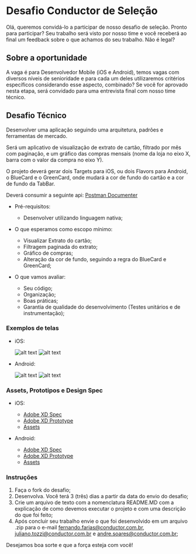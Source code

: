 # Desafio Conductor de Seleção

Olá, queremos convidá-lo a participar de nosso desafio de seleção. Pronto para participar? Seu trabalho será visto por nosso time e você receberá ao final um feedback sobre o que achamos do seu trabalho. Não é legal?

## Sobre a oportunidade

A vaga é para Desenvolvedor Mobile (iOS e Android), temos vagas com diversos níveis de senioridade e para cada um deles utilizaremos critérios específicos considerando esse aspecto, combinado?
Se você for aprovado nesta etapa, será convidado para uma entrevista final com nosso time técnico.

## Desafio Técnico

Desenvolver uma aplicação seguindo uma arquitetura, padrões e ferramentas de mercado.

Será um aplicativo de visualização de extrato de cartão, filtrado por mês com paginação, e um gráfico das compras mensais (nome da loja no eixo X, barra com o valor da compra no eixo Y).

O projeto deverá gerar dois Targets para iOS, ou dois Flavors para Android, o BlueCard e o GreenCard, onde mudará a cor de fundo do cartão e a cor de fundo da TabBar.

Deverá consumir a seguinte api: [Postman Documenter](https://documenter.getpostman.com/view/313904/RWEnkuur)

- Pré-requisitos:
  - Desenvolver utilizando linguagem nativa;

- O que esperamos como escopo mínimo:
  - Visualizar Extrato do cartão;
  - Filtragem paginada do extrato;
  - Gráfico de compras;
  - Alteração da cor de fundo, seguindo a regra do BlueCard e GreenCard;
- O que vamos avaliar:
  - Seu código;
  - Organização;
  - Boas práticas;
  - Garantia de qualidade do desenvolvimento (Testes unitários e de instrumentação);

### Exemplos de telas

- iOS:
  
  ![alt text](iPhone%206-7-8%20%E2%80%93%201.png)
  ![alt text](iPhone%206-7-8%20%E2%80%93%202.png)
  
- Android:
  
  ![alt text](Android%20Mobile%20%E2%80%93%201.png)
  ![alt text](Android%20Mobile%20%E2%80%93%202.png)

### Assets, Prototipos e Design Spec

- iOS:
  - [Adobe XD Spec](https://xd.adobe.com/spec/bf0c9df9-0d61-4be8-475c-b9e17808dae8-c93d/)
  - [Adobe XD Prototype](https://xd.adobe.com/view/1beef0e9-5ec7-4325-4f28-c75e1e6d76b7-6ddf/)
  - [Assets](https://s3.amazonaws.com/desafio-mobile/iOS.zip)
  
- Android:
  - [Adobe XD Spec](https://xd.adobe.com/spec/dd17fb1e-6a3a-47a7-5195-48494891a426-ab26/)
  - [Adobe XD Prototype](https://xd.adobe.com/view/0a63fe08-096c-4057-5ec9-90d6240cbd07-7c52/)
  - [Assets](https://s3.amazonaws.com/desafio-mobile/Android.zip)

### Instruções

 1. Faça o fork do desafio;
 2. Desenvolva. Você terá 3 (três) dias a partir da data do envio do desafio;
 3. Crie um arquivo de texto com a nomenclatura README.MD com a explicação de como devemos executar o projeto e com uma descrição do que foi feito;
 4. Após concluir seu trabalho envie o que foi desenvolvido em um arquivo .zip para o e-mail fernando.farias@conductor.com.br, juliano.tozzi@conductor.com.br e andre.soares@conductor.com.br;

Desejamos boa sorte e que a força esteja com você!
